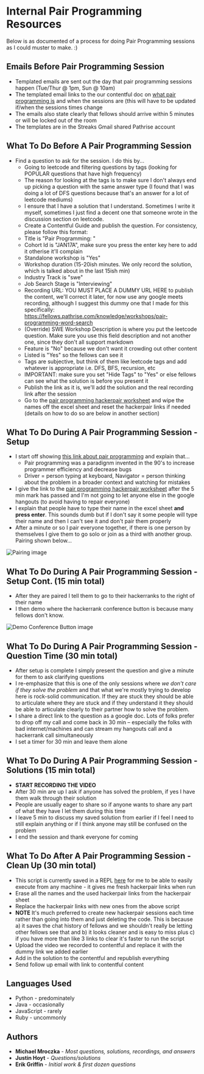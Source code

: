 # Internal Pair Programming Resources

Below is as documented of a process for doing Pair Programming sessions as I could muster to make. :) 

## Emails Before Pair Programming Session

* Templated emails are sent out the day that pair programming sessions happen (Tue/Thur @ 1pm, Sun @ 10am)
* The templated email links to the our contentful doc on [what pair programming is](https://fellows.pathrise.com/knowledge/guides/what-is-pair-programming) and when the sessions are (this will have to be updated if/when the sessions times change
* The emails also state clearly that fellows should arrive within 5 minutes or will be locked out of the room
* The templates are in the Streaks Gmail shared Pathrise account

## What To Do Before A Pair Programming Session
* Find a question to ask for the session. I do this by...
  * Going to leetcode and filtering questions by tags (looking for POPULAR questions that have high frequency)
  * The reason for looking at the tags is to make sure I don't always end up picking a question with the same answer type (I found that I was doing a lot of DFS questions because that's an answer for a lot of leetcode mediums)
  * I ensure that I have a solution that I understand. Sometimes I write it myself, sometimes I just find a decent one that someone wrote in the discussion section on leetcode.
  * Create a Contentful Guide and publish the question. For consistency, please follow this format:
   * Title is "Pair Programming: <name of leetcode question>"
   * Cohort Id is "JAN17A", make sure you press the enter key here to add it otherise it'll complain
   * Standalone workshop is "Yes"
   * Workshop duration (15-20ish minutes. We only record the solution, which is talked about in the last 15ish min)
   * Industry Track is "swe"
   * Job Search Stage is "Interviewing"
   * Recording URL: YOU MUST PLACE A DUMMY URL HERE to publish the content, we'll correct it later, for now use any google meets recording, although I suggest this dummy one that I made for this specifically: https://fellows.pathrise.com/knowledge/workshops/pair-programming-word-search
   * (Override) SWE Workshop Description is where you put the leetcode question. Make sure you use this field description and not another one, since they don't all support markdown
   * Feature is "No" because we don't want it crowding out other content
   * Listed is "Yes" so the fellows can see it 
   * Tags are subjective, but think of them like leetcode tags and add whatever is appropriate i.e. DFS, BFS, recursion, etc
   * IMPORTANT: make sure you set "Hide Tags" to "Yes" or else fellows can see what the solution is before you present it
   * Publish the link as it is, we'll add the solution and the real recording link after the session
  * Go to the [pair programming hackerpair worksheet](https://docs.google.com/spreadsheets/d/1s5CFJVw-wMcHUDaSYzeD6npqdC-2mUJhBlR4atHR7Ks/edit#gid=0) and wipe the names off the excel sheet and reset the hackerpair links if needed (details on how to do so are below in another section)
  

## What To Do During A Pair Programming Session - Setup
* I start off showing [this link about pair programming](https://www.agilealliance.org/glossary/pairing/) and explain that...
  * Pair programming was a paradignm invented in the 90's to increase programmer efficiency and decrease bugs
  * Driver = person typing at keyboard, Navigator = person thinking about the problem in a broader context and watching for mistakes
* I give the link to the [pair programming hackerpair worksheet](https://docs.google.com/spreadsheets/d/1s5CFJVw-wMcHUDaSYzeD6npqdC-2mUJhBlR4atHR7Ks/edit#gid=0) after the 5 min mark has passed and I'm not going to let anyone else in the google hangouts (to avoid having to repair everyone)
* I explain that people have to type their name in the excel sheet **and press enter**. This sounds dumb but if I don't say it some people will type their name and then I can't see it and don't pair them properly
* After a minute or so I pair everyone together, if there is one person by themselves I give them to go solo or join as a third with another group. Pairing shown below...


![Pairing image](https://i.imgur.com/YIUfYcu.png)

## What To Do During A Pair Programming Session - Setup Cont. (15 min total)
* After they are paired I tell them to go to their hackerranks to the right of their name
* I then demo where the hackerrank conference button is because many fellows don't know.

![Demo Conference Button image](https://i.imgur.com/PspLQES.png)

## What To Do During A Pair Programming Session - Question Time (30 min total)
* After setup is complete I simply present the question and give a minute for them to ask clarifying questions
* I re-emphasize that this is one of the only sessions where *we don't care if they solve the problem* and that what we're mostly trying to develop here is rock-solid communication. If they are stuck they should be able to articulate where they are stuck and if they understand it they should be able to articulate clearly to their partner how to solve the problem.
* I share a direct link to the question as a google doc. Lots of folks prefer to drop off my call and come back in 30 min – especially the folks with bad internet/machines and can stream my hangouts call and a hackerrank call simultaneously
* I set a timer for 30 min and leave them alone

## What To Do During A Pair Programming Session - Solutions (15 min total)
* **START RECORDING THE VIDEO**
* After 30 min are up I ask if anyone has solved the problem, if yes I have them walk through their solution
* People are usually eager to share so if anyone wants to share any part of what they have I let them during this time
* I leave 5 min to discuss my saved solution from earlier if I feel I need to still explain anything or if I think anyone may still be confused on the problem
* I end the session and thank everyone for coming

## What To Do After A Pair Programming Session - Clean Up (30 min total)
* This script is currently saved in a REPL [here](https://repl.it/repls/EmbarrassedMedicalSeahorse) for me to be able to easily execute from any machine - it gives me fresh hackerpair links when run
* Erase all the names and the used hackerpair links from the hackerpair sheet
* Replace the hackerpair links with new ones from the above script
* **NOTE** It's much preferred to create new hackerpair sessions each time rather than going into them and just deleting the code. This is because a) it saves the chat history of fellows and we shouldn't really be letting other fellows see that and b) it looks cleaner and is easy to miss plus c) if you have more than like 3 links to clear it's faster to run the script 
* Upload the video we recorded to contentful and replace it with the dummy link we added earlier
* Add in the solution to the contentful and republish everything
* Send follow up email with link to contentful content


## Languages Used

* Python - predominately
* Java - occasionally
* JavaScript - rarely
* Ruby - uncommonly


## Authors

* **Michael Mroczka** - *Most questions, solutions, recordings, and answers*
* **Justin Hoyt** - *Questions/solutions*
* **Erik Griffin** - *Initial work & first dozen questions*
